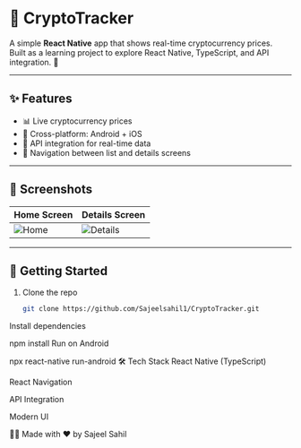 # 📱 CryptoTracker

A simple **React Native** app that shows real-time cryptocurrency prices.  
Built as a learning project to explore React Native, TypeScript, and API integration. 🚀  

---

## ✨ Features
- 📊 Live cryptocurrency prices  
- 📱 Cross-platform: Android + iOS  
- 🔗 API integration for real-time data  
- 🧭 Navigation between list and details screens  

---

## 📸 Screenshots
| Home Screen | Details Screen |
|-------------|----------------|
| ![Home](./assets/screenshots/home.png) | ![Details](./assets/screenshots/details.png) |

---

## 🚀 Getting Started
1. Clone the repo  
   ```bash
   git clone https://github.com/Sajeelsahil1/CryptoTracker.git
Install dependencies

npm install
Run on Android

npx react-native run-android
🛠️ Tech Stack
React Native (TypeScript)

React Navigation

API Integration

Modern UI

👨‍💻 Made with ❤️ by Sajeel Sahil